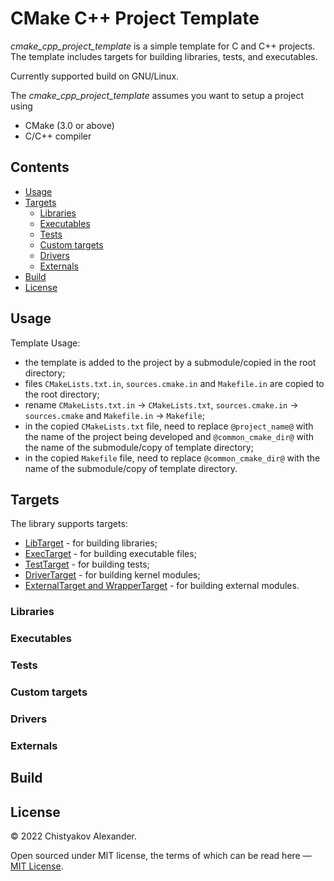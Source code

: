 # CMake C++ Project Template
*cmake_cpp_project_template* is a simple template for C and C++ projects.
The template includes targets for building libraries, tests, and executables.

Currently supported build on GNU/Linux.

The *cmake_cpp_project_template* assumes you want to setup a project using
* CMake (3.0 or above)
* C/C++ compiler


## Contents

* [Usage](#usage)
* [Targets](#targets)
  * [Libraries](#libraries)
  * [Executables](#executables)
  * [Tests](#tests)
  * [Custom targets](#custom-targets)
  * [Drivers](#drivers)
  * [Externals](#externals)
* [Build](#build)
* [License](#license)

## Usage

Template Usage:
* the template is added to the project by a submodule/copied in the root directory;
* files `CMakeLists.txt.in`, `sources.cmake.in` and `Makefile.in` are copied to the root directory;
* rename `CMakeLists.txt.in` -> `CMakeLists.txt`, `sources.cmake.in` -> `sources.cmake` and `Makefile.in` -> `Makefile`;
* in the copied `CMakeLists.txt` file, need to replace `@project_name@` with the name of the project being developed and `@common_cmake_dir@` with the name of the submodule/copy оf template directory;
* in the copied `Makefile` file, need to replace `@common_cmake_dir@` with the name of the submodule/copy оf template directory.

## Targets

The library supports targets:
* [LibTarget](#libraries) - for building libraries;
* [ExecTarget](#executables) - for building executable files;
* [TestTarget](#tests) - for building tests;
* [DriverTarget](#drivers) - for building kernel modules;
* [ExternalTarget and WrapperTarget](#externals) - for building external modules.

### Libraries

### Executables

### Tests

### Custom targets

### Drivers

### Externals

## Build

## License

&copy; 2022 Chistyakov Alexander.

Open sourced under MIT license, the terms of which can be read here — [MIT License](http://opensource.org/licenses/MIT).

